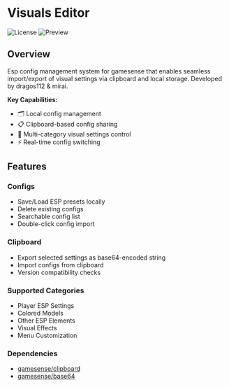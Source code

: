 # Visuals Editor

![License](https://img.shields.io/badge/License-MIT-green.svg)
![Preview](https://raw.githubusercontent.com/hiraeeth/Visuals-Editor/main/preview.gif)

## Overview

Esp config management system for gamesense that enables seamless import/export of visual settings via clipboard and local storage. Developed by dragos112 & mirai.

**Key Capabilities:**

- 🗂️ Local config management
- 📋 Clipboard-based config sharing
- 🎨 Multi-category visual settings control
- ⚡ Real-time config switching

## Features

### Configs

- Save/Load ESP presets locally
- Delete existing configs
- Searchable config list
- Double-click config import

### Clipboard

- Export selected settings as base64-encoded string
- Import configs from clipboard
- Version compatibility checks

### Supported Categories

- Player ESP Settings
- Colored Models
- Other ESP Elements
- Visual Effects
- Menu Customization

### Dependencies

- [gamesense/clipboard](https://gamesense.pub/forums/viewtopic.php?id=28678)
- [gamesense/base64](https://gamesense.pub/forums/viewtopic.php?id=21619)
